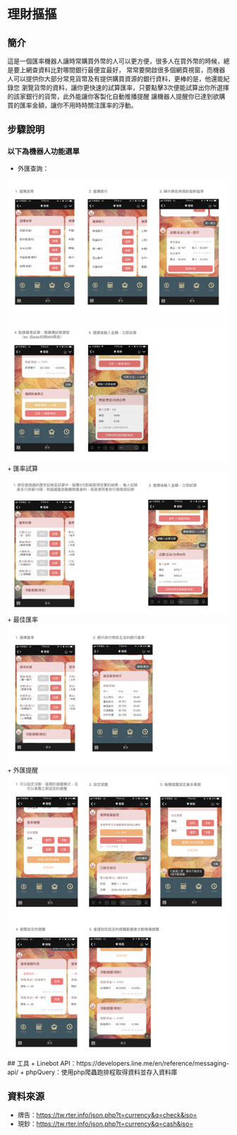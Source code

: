 # 理財摳摳
## 簡介
這是一個匯率機器人讓時常購買外幣的人可以更方便，很多人在買外幣的時候，總是要上網查資料比對哪間銀行最便宜最好，
常常要開啟很多個網頁視窗，而機器人可以提供你大部分常見貨幣及有提供購買資源的銀行資料，更棒的是，他還能紀錄您
瀏覽貨幣的資料，讓你更快速的試算匯率，只要點擊3次便能試算出你所選擇的該家銀行的貨幣，此外能讓你客製化自動推播提醒
讓機器人提醒你已達到欲購買的匯率金額，讓你不用時時關注匯率的浮動。

## 步驟說明
### 以下為機器人功能選單
+ 外匯查詢：
<img src="asset/img/readme/匯率查詢1.png">
<img src="asset/img/readme/匯率查詢2.png">
+ 匯率試算
<img src="asset/img/readme/匯率試算.png">
+ 最佳匯率
<img src="asset/img/readme/最佳匯率.png">
+ 外匯提醒
<img src="asset/img/readme/匯率提醒1.png">
<img src="asset/img/readme/匯率提醒2.png">
## 工具
+ Linebot API：https://developers.line.me/en/reference/messaging-api/
+ phpQuery：使用php爬蟲跑排程取得資料並存入資料庫

## 資料來源
+ 牌告：https://tw.rter.info/json.php?t=currency&q=check&iso=
+ 現鈔：https://tw.rter.info/json.php?t=currency&q=cash&iso=